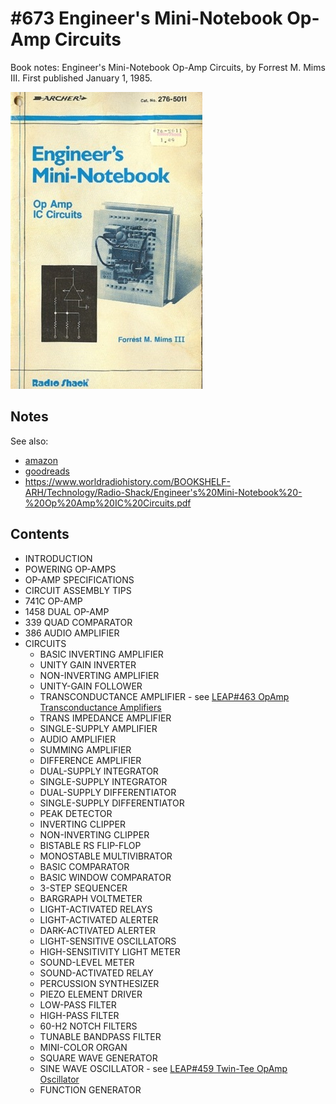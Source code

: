 # #673 Engineer's Mini-Notebook Op-Amp Circuits

Book notes: Engineer's Mini-Notebook Op-Amp Circuits, by Forrest M. Mims III. First published January 1, 1985.

[![Build](./assets/engineers-mini-notebook-op-amp-circuits_build.jpg?raw=true)](https://amzn.to/41N9rYp)

## Notes

See also:

* [amazon](https://amzn.to/41N9rYp)
* [goodreads](https://www.goodreads.com/book/show/12287008-engineer-s-mini-notebook-op-amp-circuits)
* <https://www.worldradiohistory.com/BOOKSHELF-ARH/Technology/Radio-Shack/Engineer's%20Mini-Notebook%20-%20Op%20Amp%20IC%20Circuits.pdf>

## Contents

* INTRODUCTION
* POWERING OP-AMPS
* OP-AMP SPECIFICATIONS
* CIRCUIT ASSEMBLY TIPS
* 741C OP-AMP
* 1458 DUAL OP-AMP
* 339 QUAD COMPARATOR
* 386 AUDIO AMPLIFIER
* CIRCUITS
    * BASIC INVERTING AMPLIFIER
    * UNITY GAIN INVERTER
    * NON-INVERTING AMPLIFIER
    * UNITY-GAIN FOLLOWER
    * TRANSCONDUCTANCE AMPLIFIER - see [LEAP#463 OpAmp Transconductance Amplifiers](../../Electronics101/OpAmp/Transconductance/)
    * TRANS IMPEDANCE AMPLIFIER
    * SINGLE-SUPPLY AMPLIFIER
    * AUDIO AMPLIFIER
    * SUMMING AMPLIFIER
    * DIFFERENCE AMPLIFIER
    * DUAL-SUPPLY INTEGRATOR
    * SINGLE-SUPPLY INTEGRATOR
    * DUAL-SUPPLY DIFFERENTIATOR
    * SINGLE-SUPPLY DIFFERENTIATOR
    * PEAK DETECTOR
    * INVERTING CLIPPER
    * NON-INVERTING CLIPPER
    * BISTABLE RS FLIP-FLOP
    * MONOSTABLE MULTIVIBRATOR
    * BASIC COMPARATOR
    * BASIC WINDOW COMPARATOR
    * 3-STEP SEQUENCER
    * BARGRAPH VOLTMETER
    * LIGHT-ACTIVATED RELAYS
    * LIGHT-ACTIVATED ALERTER
    * DARK-ACTIVATED ALERTER
    * LIGHT-SENSITIVE OSCILLATORS
    * HIGH-SENSITIVITY LIGHT METER
    * SOUND-LEVEL METER
    * SOUND-ACTIVATED RELAY
    * PERCUSSION SYNTHESIZER
    * PIEZO ELEMENT DRIVER
    * LOW-PASS FILTER
    * HIGH-PASS FILTER
    * 60-H2 NOTCH FILTERS
    * TUNABLE BANDPASS FILTER
    * MINI-COLOR ORGAN
    * SQUARE WAVE GENERATOR
    * SINE WAVE OSCILLATOR - see [LEAP#459 Twin-Tee OpAmp Oscillator](../../Electronics101/OpAmp/TwinTeeOscillator/)
    * FUNCTION GENERATOR
